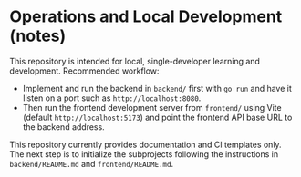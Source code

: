 # Operations and Local Development (notes)

This repository is intended for local, single-developer learning and development. Recommended workflow:

- Implement and run the backend in `backend/` first with `go run` and have it listen on a port such as `http://localhost:8080`.
- Then run the frontend development server from `frontend/` using Vite (default `http://localhost:5173`) and point the frontend API base URL to the backend address.

This repository currently provides documentation and CI templates only. The next step is to initialize the subprojects following the instructions in `backend/README.md` and `frontend/README.md`.

